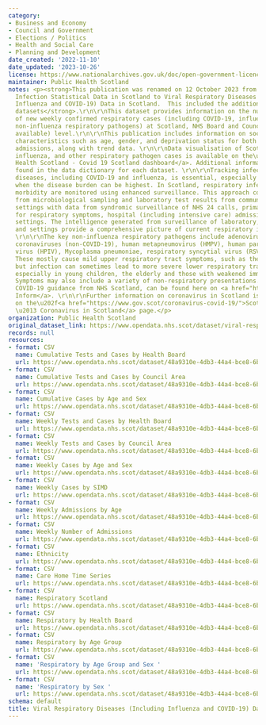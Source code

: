 ```yaml
---
category:
- Business and Economy
- Council and Government
- Elections / Politics
- Health and Social Care
- Planning and Development
date_created: '2022-11-10'
date_updated: '2023-10-26'
license: https://www.nationalarchives.gov.uk/doc/open-government-licence/version/3/
maintainer: Public Health Scotland
notes: <p><strong>This publication was renamed on 12 October 2023 from Respiratory
  Infection Statistical Data in Scotland to Viral Respiratory Diseases (Including
  Influenza and COVID-19) Data in Scotland.  This included the addition of 11 new
  datasets</strong>.\r\n\r\nThis dataset provides information on the number and rate
  of new weekly confirmed respiratory cases (including COVID-19, influenza and other
  non-influenza respiratory pathogens) at Scotland, NHS Board and Council Area (where
  available) level.\r\n\r\nThis publication includes information on socio-demographic
  characteristics such as age, gender, and deprivation status for both cases and hospital
  admissions, along with trend data. \r\n\r\nData visualisation of Scottish COVID-19,
  influenza, and other respiratory pathogen cases is available on the\u202f<a href="https://scotland.shinyapps.io/phs-respiratory-covid-19/">Public
  Health Scotland - Covid 19 Scotland dashboard</a>. Additional information can be
  found in the data dictionary for each dataset. \r\n\r\nTracking infectious respiratory
  diseases, including COVID-19 and influenza, is essential, especially in the winter
  when the disease burden can be highest. In Scotland, respiratory infection and associated
  morbidity are monitored using enhanced surveillance. This approach combines data
  from microbiological sampling and laboratory test results from community and hospital
  settings with data from syndromic surveillance of NHS 24 calls, primary care consultations
  for respiratory symptoms, hospital (including intensive care) admissions and other
  settings. The intelligence generated from surveillance of laboratory, syndromic
  and settings provide a comprehensive picture of current respiratory illness in Scotland.
  \r\n\r\nThe key non-influenza respiratory pathogens include adenovirus, seasonal
  coronaviruses (non-COVID-19), human metapneumovirus (HMPV), human parainfluenza
  virus (HPIV), Mycoplasma pneumoniae, respiratory syncytial virus (RSV) and rhinovirus.
  These mostly cause mild upper respiratory tract symptoms, such as the common cold,
  but infection can sometimes lead to more severe lower respiratory tract complications,
  especially in young children, the elderly and those with weakened immune systems.
  Symptoms may also include a variety of non-respiratory presentations. \r\n\r\nLatest
  COVID-19 guidance from NHS Scotland, can be found here on <a href="https://www.nhsinform.scot/illnesses-and-conditions/infections-and-poisoning/coronavirus-covid-19#stay-at-home-advice">NHS
  Inform</a>. \r\n\r\nFurther information on coronavirus in Scotland is available
  on the\u202f<a href="https://www.gov.scot/coronavirus-covid-19/">Scottish Government
  \u2013 Coronavirus in Scotland</a> page.</p>
organization: Public Health Scotland
original_dataset_link: https://www.opendata.nhs.scot/dataset/viral-respiratory-diseases-data-in-scotland
records: null
resources:
- format: CSV
  name: Cumulative Tests and Cases by Health Board
  url: https://www.opendata.nhs.scot/dataset/48a9310e-4db3-44a4-bce8-6b4be9deb88a/resource/bfeb3673-5fdf-4a01-97b7-1f32ecf705c2/download/cumulative_tests_cases_hb_20231025.csv
- format: CSV
  name: Cumulative Tests and Cases by Council Area
  url: https://www.opendata.nhs.scot/dataset/48a9310e-4db3-44a4-bce8-6b4be9deb88a/resource/cc1c837a-36a5-476e-a3bb-a4c1bc9a2b13/download/cumulative_tests_cases_ca_20231025.csv
- format: CSV
  name: Cumulative Cases by Age and Sex
  url: https://www.opendata.nhs.scot/dataset/48a9310e-4db3-44a4-bce8-6b4be9deb88a/resource/32282fdb-ea82-42aa-a004-8e9b85aef8a4/download/cumulative_cases_age_sex_20231025.csv
- format: CSV
  name: Weekly Tests and Cases by Health Board
  url: https://www.opendata.nhs.scot/dataset/48a9310e-4db3-44a4-bce8-6b4be9deb88a/resource/c3cecb9a-5a4c-425e-8517-8603d34612d1/download/weekly_tests_cases_hb_20231025.csv
- format: CSV
  name: Weekly Tests and Cases by Council Area
  url: https://www.opendata.nhs.scot/dataset/48a9310e-4db3-44a4-bce8-6b4be9deb88a/resource/dfcf9ebb-d6d8-4af3-aa0f-0602d1b8e53c/download/weekly_tests_cases_ca_20231025.csv
- format: CSV
  name: Weekly Cases by Age and Sex
  url: https://www.opendata.nhs.scot/dataset/48a9310e-4db3-44a4-bce8-6b4be9deb88a/resource/cb7cb60f-83ec-4305-aaf5-c01f744e3f94/download/weekly_cases_age_sex_20231025.csv
- format: CSV
  name: Weekly Cases by SIMD
  url: https://www.opendata.nhs.scot/dataset/48a9310e-4db3-44a4-bce8-6b4be9deb88a/resource/fe886606-843a-48a0-8ec9-6f449ebb5272/download/weekly_cases_simd_20231025.csv
- format: CSV
  name: Weekly Admissions by Age
  url: https://www.opendata.nhs.scot/dataset/48a9310e-4db3-44a4-bce8-6b4be9deb88a/resource/06c04277-bdfb-4466-9622-a9efc6f47583/download/weekly_admissions_agebd_20231025.csv
- format: CSV
  name: Weekly Number of Admissions
  url: https://www.opendata.nhs.scot/dataset/48a9310e-4db3-44a4-bce8-6b4be9deb88a/resource/d255b0f0-d2d2-42f1-9e5f-89594f46f9c3/download/weekly_admissions_occupancy_20231025.csv
- format: CSV
  name: Ethnicity
  url: https://www.opendata.nhs.scot/dataset/48a9310e-4db3-44a4-bce8-6b4be9deb88a/resource/b40e1b2b-1eca-496f-8beb-e0a66e429908/download/ethnicity_20231025.csv
- format: CSV
  name: Care Home Time Series
  url: https://www.opendata.nhs.scot/dataset/48a9310e-4db3-44a4-bce8-6b4be9deb88a/resource/6c24cfea-9d82-4985-b278-ed0d50825eef/download/care_home_time_series_20231025.csv
- format: CSV
  name: Respiratory Scotland
  url: https://www.opendata.nhs.scot/dataset/48a9310e-4db3-44a4-bce8-6b4be9deb88a/resource/37beac86-f8fb-4ab5-9457-2b8ddac9c089/download/respiratory_scot_20231025.csv
- format: CSV
  name: Respiratory by Health Board
  url: https://www.opendata.nhs.scot/dataset/48a9310e-4db3-44a4-bce8-6b4be9deb88a/resource/0cfcbfb1-d659-412f-b699-cddd610679d2/download/respiratory_hb_20231025.csv
- format: CSV
  name: Respiratory by Age Group
  url: https://www.opendata.nhs.scot/dataset/48a9310e-4db3-44a4-bce8-6b4be9deb88a/resource/112930cd-d979-4c06-81b0-d209389a1c5b/download/respiratory_age_20231025.csv
- format: CSV
  name: 'Respiratory by Age Group and Sex '
  url: https://www.opendata.nhs.scot/dataset/48a9310e-4db3-44a4-bce8-6b4be9deb88a/resource/061c05d2-69c6-491d-89a0-75bd8ecbd7c0/download/respiratory_age_sex_20231025.csv
- format: CSV
  name: 'Respiratory by Sex '
  url: https://www.opendata.nhs.scot/dataset/48a9310e-4db3-44a4-bce8-6b4be9deb88a/resource/e2c1651d-8501-415d-adef-0272822cfead/download/respiratory_sex_20231025.csv
schema: default
title: Viral Respiratory Diseases (Including Influenza and COVID-19) Data in Scotland
---
```

